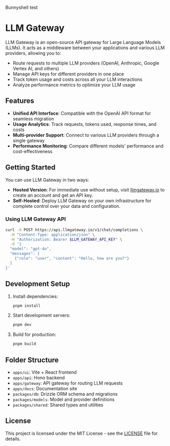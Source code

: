Bunnyshell test

# LLM Gateway

LLM Gateway is an open-source API gateway for Large Language Models (LLMs). It acts as a middleware between your applications and various LLM providers, allowing you to:

- Route requests to multiple LLM providers (OpenAI, Anthropic, Google Vertex AI, and others)
- Manage API keys for different providers in one place
- Track token usage and costs across all your LLM interactions
- Analyze performance metrics to optimize your LLM usage

## Features

- **Unified API Interface**: Compatible with the OpenAI API format for seamless migration
- **Usage Analytics**: Track requests, tokens used, response times, and costs
- **Multi-provider Support**: Connect to various LLM providers through a single gateway
- **Performance Monitoring**: Compare different models' performance and cost-effectiveness

## Getting Started

You can use LLM Gateway in two ways:

- **Hosted Version**: For immediate use without setup, visit [llmgateway.io](https://llmgateway.io) to create an account and get an API key.
- **Self-Hosted**: Deploy LLM Gateway on your own infrastructure for complete control over your data and configuration.

### Using LLM Gateway API

```bash
curl -X POST https://api.llmgateway.io/v1/chat/completions \
  -H "Content-Type: application/json" \
  -H "Authorization: Bearer $LLM_GATEWAY_API_KEY" \
  -d '{
  "model": "gpt-4o",
  "messages": [
    {"role": "user", "content": "Hello, how are you?"}
  ]
}'
```

## Development Setup

1. Install dependencies:

   ```bash
   pnpm install
   ```

2. Start development servers:

   ```bash
   pnpm dev
   ```

3. Build for production:
   ```bash
   pnpm build
   ```

## Folder Structure

- `apps/ui`: Vite + React frontend
- `apps/api`: Hono backend
- `apps/gateway`: API gateway for routing LLM requests
- `apps/docs`: Documentation site
- `packages/db`: Drizzle ORM schema and migrations
- `packages/models`: Model and provider definitions
- `packages/shared`: Shared types and utilities

## License

This project is licensed under the MIT License - see the [LICENSE](LICENSE) file for details.

